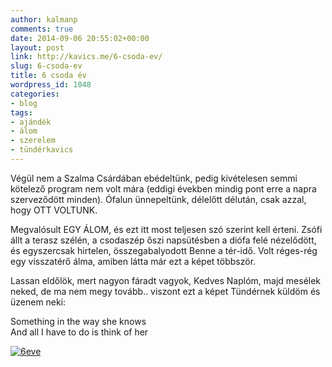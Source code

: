 ```yaml
---
author: kalmanp
comments: true
date: 2014-09-06 20:55:02+00:00
layout: post
link: http://kavics.me/6-csoda-ev/
slug: 6-csoda-ev
title: 6 csoda év
wordpress_id: 1048
categories:
- blog
tags:
- ajándék
- álom
- szerelem
- tündérkavics
---
```


Végül nem a Szalma Csárdában ebédeltünk, pedig kivételesen semmi kötelező program nem volt mára (eddigi években mindig pont erre a napra szerveződött minden). Ófalun ünnepeltünk, délelőtt délután, csak azzal, hogy OTT VOLTUNK.


Megvalósult EGY ÁLOM, és ezt itt most teljesen szó szerint kell érteni. Zsófi állt a terasz szélén, a csodaszép őszi napsütésben a diófa felé nézelődött, és egyszercsak hirtelen, összegabalyodott Benne a tér-idő. Volt réges-rég egy visszatérő álma, amiben látta már ezt a képet többször.




Lassan eldőlök, mert nagyon fáradt vagyok, Kedves Naplóm, majd mesélek neked, de ma nem megy tovább.. viszont ezt a képet Tündérnek küldöm és üzenem neki:




Something in the way she knows  
And all I have to do is think of her




[![6eve](/kavicsblog/wp-content/uploads/2014/09/6eve-copy.png)](/kavicsblog/wp-content/uploads/2014/09/6eve-copy.png)
